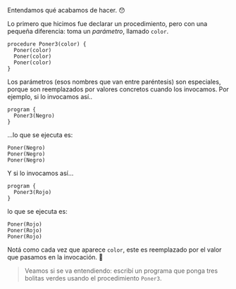 Entendamos qué acabamos de hacer. :hushed:

Lo primero que hicimos fue declarar un procedimiento, pero con una pequeña diferencia: toma un _parámetro_, llamado `color`.

```gobstones
procedure Poner3(color) {
  Poner(color)
  Poner(color)
  Poner(color)
}
```

Los parámetros (esos nombres que van entre paréntesis) son especiales, porque son reemplazados por valores concretos cuando los invocamos. Por ejemplo, si lo invocamos así..

```gobstones
program {
  Poner3(Negro)
}
```

...lo que se ejecuta es:

```gobstones
Poner(Negro)
Poner(Negro)
Poner(Negro)
```

Y si lo invocamos así...

```gobstones
program {
  Poner3(Rojo)
}
```

lo que se ejecuta es:

```gobstones
Poner(Rojo)
Poner(Rojo)
Poner(Rojo)
```

Notá como cada vez que aparece `color`, este es reemplazado por el valor que pasamos en la invocación. :raised_hands:

> Veamos si se va entendiendo: escribí un programa que ponga tres bolitas verdes usando el procedimiento `Poner3`.

